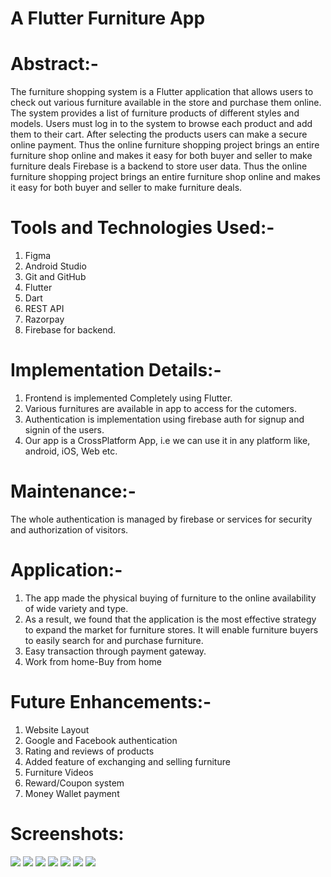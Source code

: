 # A Flutter Furniture App

# Abstract:-
The furniture shopping system is a Flutter application that allows users to check out various furniture available in the store and purchase them online. 
The system provides a list of furniture products of different styles and models.
Users must log in to the system to browse each product and add them to their cart.
After selecting the products users can make a secure online payment.
Thus the online furniture shopping project brings an entire furniture shop online and makes it easy for both buyer and seller to make furniture deals Firebase is a backend to store user data.
Thus the online furniture shopping project brings an entire furniture shop online and makes it easy for both buyer and seller to make furniture deals.

# Tools and Technologies Used:-
1. Figma
2. Android Studio
3. Git and GitHub
4. Flutter
5. Dart
6. REST API
7. Razorpay
8. Firebase for backend.

# Implementation Details:-
1. Frontend is implemented Completely using Flutter.
2. Various furnitures are available in app to access for the cutomers.
3. Authentication is implementation using firebase auth for signup and signin of the users.
4. Our app is a CrossPlatform App, i.e we can use it in any platform like, android, iOS, Web etc.

# Maintenance:-
The whole authentication is managed by firebase or services for security and authorization of visitors.

# Application:-
1. The app made the physical buying of furniture to the online availability of wide variety and type.
2. As a result, we found that the application is the most effective strategy to expand the market for furniture stores. It will enable furniture buyers to easily search for and purchase furniture.
3. Easy transaction through payment gateway.
4. Work from home-Buy from home

# Future Enhancements:-
1. Website Layout
2. Google and Facebook authentication
3. Rating and reviews of products
4. Added feature of exchanging and selling furniture
5. Furniture Videos
6. Reward/Coupon system
7. Money Wallet payment

# Screenshots:

![](screenshots/Registration%20Screen.png)
![](screenshots/Log-in%20Screen.png)
![](screenshots/Home.png)
![](screenshots/Product%20Details.png)
![](screenshots/Cart.png)
![](screenshots/Payment.png)
![](screenshots/Payment%20Successfull.png)
